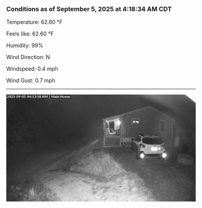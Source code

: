 ### Conditions as of September 5, 2025 at 4:18:34 AM CDT 

Temperature: 62.60 &deg;F

Feels like: 62.60 &deg;F

Humidity: 99%

Wind Direction: N

Windspeed: 0.4 mph

Wind Gust: 0.7 mph

---

<img src="./images/latest.jpeg"/>

